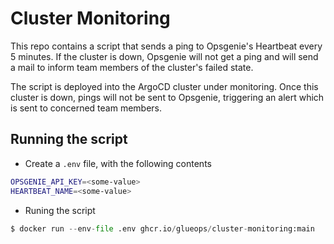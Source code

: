 # Cluster Monitoring

This repo contains a script that sends a ping to Opsgenie's Heartbeat every 5 minutes. If the cluster is down, Opsgenie will not get a ping and will send a mail to inform team members of the cluster's failed state.

The script is deployed into the ArgoCD cluster under monitoring. Once this cluster is down, pings will not be sent to Opsgenie, triggering an alert which is sent to concerned team members.

## Running the script

- Create a ```.env``` file, with the following contents
```bash
OPSGENIE_API_KEY=<some-value>
HEARTBEAT_NAME=<some-value>
```

- Runing the script
```python
$ docker run --env-file .env ghcr.io/glueops/cluster-monitoring:main
```